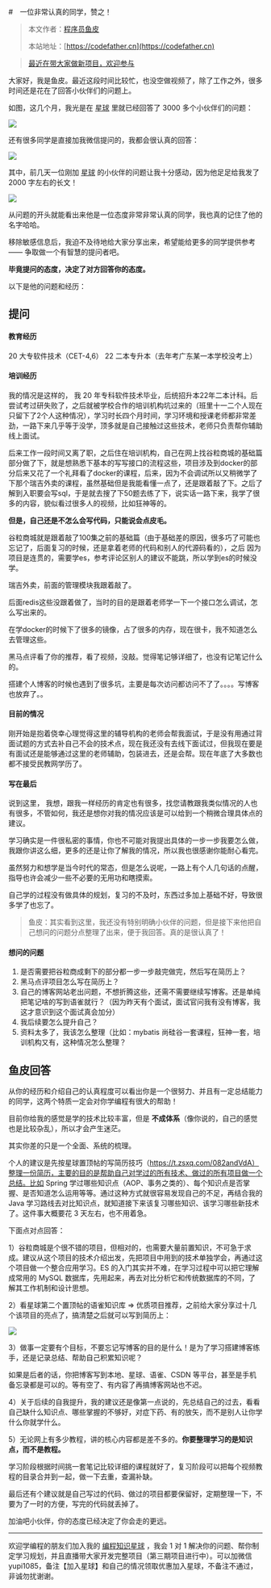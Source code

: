 #　一位非常认真的同学，赞之！

> 本文作者：[程序员鱼皮](https://yuyuanweb.feishu.cn/wiki/Abldw5WkjidySxkKxU2cQdAtnah)
>
> 本站地址：[https://codefather.cn](https://codefather.cn)

> [最近在带大家做新项目，欢迎参与](https://mp.weixin.qq.com/s?__biz=MzI1NDczNTAwMA==&mid=2247529515&idx=1&sn=eb5e2af507ce35e3c4159dad7e1424f1&chksm=e9c293dcdeb51acac148fd14c0677ab3c1076c47ab52a33ffe7d682a3e1d1d8f37c4d3c7d167&token=1411297570&lang=zh_CN&scene=21#wechat_redirect)

大家好，我是鱼皮。最近这段时间比较忙，也没空做视频了，除了工作之外，很多时间还是花在了回答小伙伴们的问题上。

如图，这几个月，我光是在 [星球](https://mp.weixin.qq.com/s?__biz=MzI1NDczNTAwMA==&mid=2247524980&idx=2&sn=9ddcdb6c52aa096ed4c5ad0ced946a7d&chksm=e9c28583deb50c95f3c2665713a8bbc372c68332b3bfb846cf4b23af3f1cc07164832a291335&token=689599617&lang=zh_CN&scene=21#wechat_redirect) 里就已经回答了 3000 多个小伙伴们的问题：

![](https://pic.yupi.icu/5563/202311051543319.png)

还有很多同学是直接加我微信提问的，我都会很认真的回答：

![](https://pic.yupi.icu/5563/202311051543612.png)

其中，前几天一位刚加 [星球](https://mp.weixin.qq.com/s?__biz=MzI1NDczNTAwMA==&mid=2247524980&idx=2&sn=9ddcdb6c52aa096ed4c5ad0ced946a7d&chksm=e9c28583deb50c95f3c2665713a8bbc372c68332b3bfb846cf4b23af3f1cc07164832a291335&token=689599617&lang=zh_CN&scene=21#wechat_redirect) 的小伙伴的问题让我十分感动，因为他足足给我发了 2000 字左右的长文！

![](https://pic.yupi.icu/5563/202311051543272.png)

从问题的开头就能看出来他是一位态度非常非常认真的同学，我也真的记住了他的名字哈哈。

移除敏感信息后，我迫不及待地给大家分享出来，希望能给更多的同学提供参考 —— 争取做一个有智慧的提问者吧。

**毕竟提问的态度，决定了对方回答你的态度。**

以下是他的问题和经历：

## 提问

#### 教育经历

20 大专软件技术（CET-4,6） 22 二本专升本（去年考广东某一本学校没考上）

#### 培训经历

我的情况是这样的， 我 20 年专科软件技术毕业，后统招升本22年二本计科。后尝试考过研失败了，之后就被学校合作的培训机构坑过来的（班里十一二个人现在只留下了2个人这种情况），学习时长四个月时间，学习环境和授课老师都非常差劲，一路下来几乎等于没学，顶多就是自己接触过这些技术，老师只负责帮你辅助线上面试。

后来工作一段时间又离了职，之后住在培训机构，自己在网上找谷粒商城的基础篇部分做了下，就是想熟悉下基本的写写接口的流程这些，项目涉及到docker的部分后来又花了一个礼拜看了docker的课程，后来，因为不会调试所以又稍微学了下那个瑞吉外卖的课程，虽然基础但是我能看懂一点了，还是跟着敲了下。之后了解到入职要会写sql，于是就去搜了下50题去练了下，说实话一路下来，我学了很多的内容，貌似看过很多人的视频，比如狂神等的。

**但是，自己还是不怎么会写代码，只能说会点皮毛。**

谷粒商城就是跟着敲了100集之前的基础篇（由于基础差的原因，很多巧了可能也忘记了，后面复习的时候，还是拿着老师的代码和别人的代源码看的），之后 因为项目是连贯的，需要学es，参考评论区别人的建议不能跳，所以学到es的时候没学。

瑞吉外卖，前面的管理模块我跟着敲了。

后面redis这些没跟着做了，当时的目的是跟着老师学一下一个接口怎么调试，怎么写出来的。

在学docker的时候下了很多的镜像，占了很多的内存，现在很卡，我不知道怎么去管理这些。

黑马点评看了你的推荐，看了视频，没敲。觉得笔记够详细了，也没有记笔记什么的。

搭建个人博客的时候也遇到了很多坑，主要是每次访问都访问不了了。。。。写博客也放弃了。。

#### 目前的情况

刚开始是抱着侥幸心理觉得这里的辅导机构的老师会帮我面试，于是没有用通过背面试题的方式去补自己不会的技术点，现在我还没有去线下面试过，但我现在要是有面试还是能够通过这里的老师辅助，包装进去，还是会帮。现在年底了大多数也都不接受民教网学历了。

#### 写在最后

说到这里， 我想，跟我一样经历的肯定也有很多，找您请教跟我类似情况的人也有很多，不管如何，我还是想你对我的情况应该是可以给到一个稍微合理具体点的建议。

学习确实是一件很私密的事情，你也不可能对我提出具体的一步一步我要怎么做，我跟你讲这么细，更多的还是让你了解我的情况，所以我也很感谢你能耐心看完。

虽然努力和想学是当今时代的常态，但是怎么说呢，一路上有个人几句话的点醒，指导也许会减少一些不必要的无用功和瞎摸索。

自己学的过程没有做具体的规划，复习的不及时，东西过多加上基础不好，导致很多学了也忘了。

> 鱼皮：其实看到这里，我还没有特别明确小伙伴的问题，但是接下来他把自己想问的问题分点整理了出来，便于我回答。真的是很认真了！

#### 想问的问题

1. 是否需要把谷粒商成剩下的部分都一步一步敲完做完，然后写在简历上？
2. 黑马点评项目怎么写在简历上？
3. 自己的博客网站老出问题，不想折腾这些，还需不需要继续写博客。还是单纯把笔记啥的写到语雀就行？（因为昨天有个面试，面试官问我有没有博客，我这才意识到这个面试真会加分）
4. 我后续要怎么提升自己？
5. 资料太多了，我该怎么整理（比如：mybatis 尚硅谷一套课程，狂神一套，培训机构又有，这种情况怎么整理？

## 鱼皮回答

从你的经历和介绍自己的认真程度可以看出你是一个很努力、并且有一定总结能力的同学，这两个特质一定会对你学编程有很大的帮助！

目前你给我的感觉是学的技术比较丰富，但是 **不成体系**（像你说的，自己的感觉也是比较杂乱），所以才会产生迷茫。

其实你差的只是一个全面、系统的梳理。

个人的建议是先按星球置顶帖的写简历技巧（https://t.zsxq.com/082andVdA）整理一份简历，主要的目的是帮助自己对学过的所有技术、做过的所有项目做一个总结。比如 Spring 学过哪些知识点（AOP、事务之类的）、每个知识点是否掌握、是否知道怎么运用等等。通过这种方式就很容易发现自己的不足，再结合我的 Java 学习路线去对比知识点，就知道接下来该复习哪些知识、该学习哪些新技术了。这件事大概要花 3 天左右，也不用着急。

下面点对点回答：

1）谷粒商城是个很不错的项目，但相对的，也需要大量前置知识，不可急于求成。建议从这个项目的技术介绍出发，先把项目中用到的技术单独学会，再通过这个项目做一个整合应用学习。ES 的入门其实并不难，在学习过程中可以把它理解成常用的 MySQL 数据库，先用起来，再去对比分析它和传统数据库的不同，了解其工作机制和设计思想。

2）看星球第二个置顶帖的语雀知识库 => 优质项目推荐，之前给大家分享过十几个该项目的亮点了，搞清楚之后就可以写到简历上：

![](https://pic.yupi.icu/5563/202311051543838.png)

3）做事一定要有个目标，不要忘记写博客的目的是什么！是为了学习搭建博客练手，还是记录总结、帮助自己积累知识呢？

如果是后者的话，你把博客写到本地、星球、语雀、CSDN 等平台，甚至是手机备忘录都是可以的。等有空了、有内容了再搞博客网站也不迟。

4）关于后续的自我提升，我的建议还是像第一点说的，先总结自己的过去，看看自己缺什么知识点、哪些掌握的不够好，对症下药、有的放矢，而不是别人让你学什么你就学什么。

5）无论网上有多少教程，讲的核心内容都是差不多的。**你要整理学习的是知识点，而不是教程。**

学习阶段根据时间挑一套笔记比较详细的课程就好了，复习阶段可以把每个视频教程的目录合并到一起，做一下去重，查漏补缺。

最后还有个建议就是自己写过的代码、做过的项目都要保留好，定期整理一下，不要为了一时的方便，写完的代码就丢掉了。

加油吧小伙伴，你的态度已经决定了你会走的更远。



------


欢迎学编程的朋友们加入我的 [编程知识星球](https://mp.weixin.qq.com/s?__biz=MzI1NDczNTAwMA==&mid=2247524980&idx=2&sn=9ddcdb6c52aa096ed4c5ad0ced946a7d&chksm=e9c28583deb50c95f3c2665713a8bbc372c68332b3bfb846cf4b23af3f1cc07164832a291335&token=689599617&lang=zh_CN&scene=21#wechat_redirect) ，我会 1 对 1 解决你的问题、帮你制定学习规划，并且直播带大家开发完整项目（第三期项目进行中）。可以加微信 yupi1085，备注【加入星球】和自己的情况领取优惠加入星球，不备注不通过，非诚勿扰谢谢。